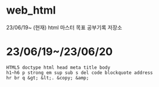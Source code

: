 # web_html
23/06/19~ (현재) html 마스터 목표 공부기록 저장소

# 23/06/19~/23/06/20
```
HTML5 doctype html head meta title body
h1~h6 p strong em sup sub s del code blockquote address
hr br q &gt; &lt;. &copy; &amp;
```
